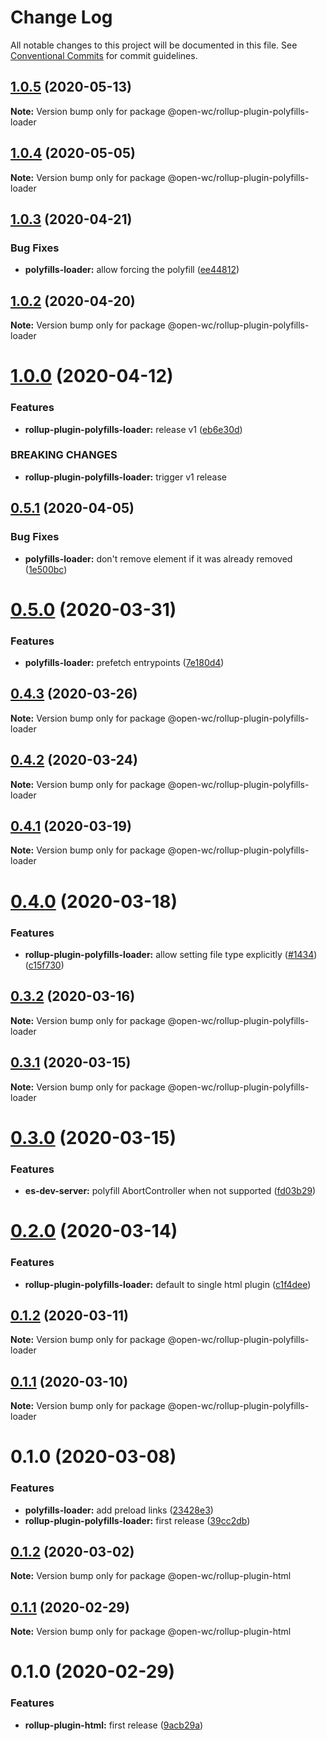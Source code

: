 # Change Log

All notable changes to this project will be documented in this file.
See [Conventional Commits](https://conventionalcommits.org) for commit guidelines.

## [1.0.5](https://github.com/open-wc/open-wc/compare/@open-wc/rollup-plugin-polyfills-loader@1.0.4...@open-wc/rollup-plugin-polyfills-loader@1.0.5) (2020-05-13)

**Note:** Version bump only for package @open-wc/rollup-plugin-polyfills-loader





## [1.0.4](https://github.com/open-wc/open-wc/compare/@open-wc/rollup-plugin-polyfills-loader@1.0.3...@open-wc/rollup-plugin-polyfills-loader@1.0.4) (2020-05-05)

**Note:** Version bump only for package @open-wc/rollup-plugin-polyfills-loader





## [1.0.3](https://github.com/open-wc/open-wc/compare/@open-wc/rollup-plugin-polyfills-loader@1.0.2...@open-wc/rollup-plugin-polyfills-loader@1.0.3) (2020-04-21)


### Bug Fixes

* **polyfills-loader:** allow forcing the polyfill ([ee44812](https://github.com/open-wc/open-wc/commit/ee44812f89e90879713a0ba5cd79e631c57f6d4e))





## [1.0.2](https://github.com/open-wc/open-wc/compare/@open-wc/rollup-plugin-polyfills-loader@1.0.0...@open-wc/rollup-plugin-polyfills-loader@1.0.2) (2020-04-20)

**Note:** Version bump only for package @open-wc/rollup-plugin-polyfills-loader





# [1.0.0](https://github.com/open-wc/open-wc/compare/@open-wc/rollup-plugin-polyfills-loader@0.5.1...@open-wc/rollup-plugin-polyfills-loader@1.0.0) (2020-04-12)


### Features

* **rollup-plugin-polyfills-loader:** release v1 ([eb6e30d](https://github.com/open-wc/open-wc/commit/eb6e30d10afe0b5da7773ef9cde2e7ad1fd2b2fd))


### BREAKING CHANGES

* **rollup-plugin-polyfills-loader:** trigger v1 release





## [0.5.1](https://github.com/open-wc/open-wc/compare/@open-wc/rollup-plugin-polyfills-loader@0.5.0...@open-wc/rollup-plugin-polyfills-loader@0.5.1) (2020-04-05)


### Bug Fixes

* **polyfills-loader:** don't remove element if it was already removed ([1e500bc](https://github.com/open-wc/open-wc/commit/1e500bc4c23ab467967d5b50b7d3ced0047bbfb5))





# [0.5.0](https://github.com/open-wc/open-wc/compare/@open-wc/rollup-plugin-polyfills-loader@0.4.3...@open-wc/rollup-plugin-polyfills-loader@0.5.0) (2020-03-31)


### Features

* **polyfills-loader:** prefetch entrypoints ([7e180d4](https://github.com/open-wc/open-wc/commit/7e180d497e3d44f51d7e2b244a1caf82643ba3f2))





## [0.4.3](https://github.com/open-wc/open-wc/compare/@open-wc/rollup-plugin-polyfills-loader@0.4.2...@open-wc/rollup-plugin-polyfills-loader@0.4.3) (2020-03-26)

**Note:** Version bump only for package @open-wc/rollup-plugin-polyfills-loader





## [0.4.2](https://github.com/open-wc/open-wc/compare/@open-wc/rollup-plugin-polyfills-loader@0.4.1...@open-wc/rollup-plugin-polyfills-loader@0.4.2) (2020-03-24)

**Note:** Version bump only for package @open-wc/rollup-plugin-polyfills-loader





## [0.4.1](https://github.com/open-wc/open-wc/compare/@open-wc/rollup-plugin-polyfills-loader@0.4.0...@open-wc/rollup-plugin-polyfills-loader@0.4.1) (2020-03-19)

**Note:** Version bump only for package @open-wc/rollup-plugin-polyfills-loader





# [0.4.0](https://github.com/open-wc/open-wc/compare/@open-wc/rollup-plugin-polyfills-loader@0.3.2...@open-wc/rollup-plugin-polyfills-loader@0.4.0) (2020-03-18)


### Features

* **rollup-plugin-polyfills-loader:** allow setting file type explicitly ([#1434](https://github.com/open-wc/open-wc/issues/1434)) ([c15f730](https://github.com/open-wc/open-wc/commit/c15f730ed51ee436b000e325d80cee89413ecffc))





## [0.3.2](https://github.com/open-wc/open-wc/compare/@open-wc/rollup-plugin-polyfills-loader@0.3.1...@open-wc/rollup-plugin-polyfills-loader@0.3.2) (2020-03-16)

**Note:** Version bump only for package @open-wc/rollup-plugin-polyfills-loader





## [0.3.1](https://github.com/open-wc/open-wc/compare/@open-wc/rollup-plugin-polyfills-loader@0.3.0...@open-wc/rollup-plugin-polyfills-loader@0.3.1) (2020-03-15)

**Note:** Version bump only for package @open-wc/rollup-plugin-polyfills-loader





# [0.3.0](https://github.com/open-wc/open-wc/compare/@open-wc/rollup-plugin-polyfills-loader@0.2.0...@open-wc/rollup-plugin-polyfills-loader@0.3.0) (2020-03-15)


### Features

* **es-dev-server:** polyfill AbortController when not supported ([fd03b29](https://github.com/open-wc/open-wc/commit/fd03b29ca059ff8000fa3dc189b40bf61b769766))





# [0.2.0](https://github.com/open-wc/open-wc/compare/@open-wc/rollup-plugin-polyfills-loader@0.1.2...@open-wc/rollup-plugin-polyfills-loader@0.2.0) (2020-03-14)


### Features

* **rollup-plugin-polyfills-loader:** default to single html plugin ([c1f4dee](https://github.com/open-wc/open-wc/commit/c1f4dee849e12cc8b3f639f2142f7b3ad84f394e))





## [0.1.2](https://github.com/open-wc/open-wc/compare/@open-wc/rollup-plugin-polyfills-loader@0.1.1...@open-wc/rollup-plugin-polyfills-loader@0.1.2) (2020-03-11)

**Note:** Version bump only for package @open-wc/rollup-plugin-polyfills-loader





## [0.1.1](https://github.com/open-wc/open-wc/compare/@open-wc/rollup-plugin-polyfills-loader@0.1.0...@open-wc/rollup-plugin-polyfills-loader@0.1.1) (2020-03-10)

**Note:** Version bump only for package @open-wc/rollup-plugin-polyfills-loader





# 0.1.0 (2020-03-08)


### Features

* **polyfills-loader:** add preload links ([23428e3](https://github.com/open-wc/open-wc/commit/23428e344154af6826e7db6a72f67533f3bd9511))
* **rollup-plugin-polyfills-loader:** first release ([39cc2db](https://github.com/open-wc/open-wc/commit/39cc2db792f7f5914377f00037483d0147b7b61d))





## [0.1.2](https://github.com/open-wc/open-wc/compare/@open-wc/rollup-plugin-html@0.1.1...@open-wc/rollup-plugin-html@0.1.2) (2020-03-02)

**Note:** Version bump only for package @open-wc/rollup-plugin-html





## [0.1.1](https://github.com/open-wc/open-wc/compare/@open-wc/rollup-plugin-html@0.1.0...@open-wc/rollup-plugin-html@0.1.1) (2020-02-29)

**Note:** Version bump only for package @open-wc/rollup-plugin-html





# 0.1.0 (2020-02-29)


### Features

* **rollup-plugin-html:** first release ([9acb29a](https://github.com/open-wc/open-wc/commit/9acb29ac84b0ef7e2b06c57043c9d2c76d5a29c0))
